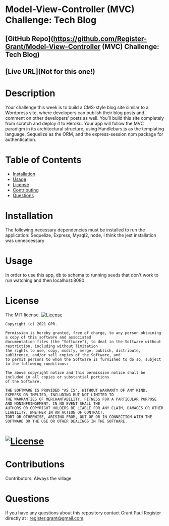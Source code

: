 # Model-View-Controller (MVC) Challenge: Tech Blog
  ## [GitHub Repo](https://github.com/Register-Grant/Model-View-Controller (MVC) Challenge: Tech Blog)
  ## [Live URL](Not for this one!)
  # Description
  Your challenge this week is to build a CMS-style blog site similar to a Wordpress site, where developers can publish their blog posts and comment on other developers’ posts as well. You’ll build this site completely from scratch and deploy it to Heroku. Your app will follow the MVC paradigm in its architectural structure, using Handlebars.js as the templating language, Sequelize as the ORM, and the express-session npm package for authentication.
  # Table of Contents
  * [Installation](#installation)
  * [Usage](#usage)
  * [License](#license)
  * [Contributing](#contributions)
  * [Questions](#questions)
  # Installation
  The following necessary dependencies must be installed to run the application: Sequelize, Express, Mysql2, node, I think the jest installation was unneccessary
  # Usage
  In order to use this app, db to schema to running seeds that don't work to run watching and then localhost:8080
  # License
  The MIT license.
    [![License](https://img.shields.io/badge/License-MIT-yellow.svg)](https://opensource.org/licenses/MIT)
    
    Copyright (c) 2021 GPR.
        
    Permission is hereby granted, free of charge, to any person obtaining a copy of this software and associated
    documentation files (the "Software"), to deal in the Software without restriction, including without limitation
    the rights to use, copy, modify, merge, publish, distribute, sublicense, and/or sell copies of the Software, and
    to permit persons to whom the Software is furnished to do so, subject to the following conditions:
    
    The above copyright notice and this permission notice shall be included in all copies or substantial portions
    of the Software.
    
    THE SOFTWARE IS PROVIDED "AS IS", WITHOUT WARRANTY OF ANY KIND, EXPRESS OR IMPLIED, INCLUDING BUT NOT LIMITED TO 
    THE WARRANTIES OF MERCHANTABILITY, FITNESS FOR A PARTICULAR PURPOSE AND NONINFRINGEMENT. IN NO EVENT SHALL THE 
    AUTHORS OR COPYRIGHT HOLDERS BE LIABLE FOR ANY CLAIM, DAMAGES OR OTHER LIABILITY, WHETHER IN AN ACTION OF CONTRACT,
    TORT OR OTHERWISE, ARISING FROM, OUT OF OR IN CONNECTION WITH THE SOFTWARE OR THE USE OR OTHER DEALINGS IN THE SOFTWARE. 
  # [![License](https://img.shields.io/badge/License-MIT-yellow.svg)](https://opensource.org/licenses/MIT)
  # Contributions
  Contributors: Always the village
  # Questions
  If you have any questions about this repository contact Grant Paul Register 
  directly at : register.grant@gmail.com.
